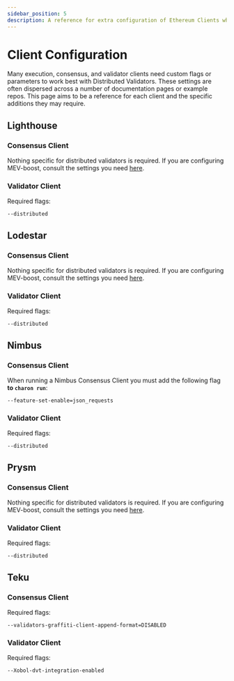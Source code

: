 ```yaml
---
sidebar_position: 5
description: A reference for extra configuration of Ethereum Clients when running in DVs.
---
```


# Client Configuration

Many execution, consensus, and validator clients need custom flags or parameters to work best with Distributed Validators. These settings are often dispersed across a number of documentation pages or example repos. This page aims to be a reference for each client and the specific additions they may require.

## Lighthouse

### Consensus Client

Nothing specific for distributed validators is required. If you are configuring MEV-boost, consult the settings you need [here](https://github.com/ObolNetwork/obol-docs/blob/main/versioned_docs/version-v1.1.1/advanced/quickstart-builder-api.mdx#consensus-clients).

### Validator Client

Required flags:

```shell
--distributed
```

## Lodestar

### Consensus Client

Nothing specific for distributed validators is required. If you are configuring MEV-boost, consult the settings you need [here](https://github.com/ObolNetwork/obol-docs/blob/main/versioned_docs/version-v1.1.1/advanced/quickstart-builder-api.mdx#consensus-clients).

### Validator Client

Required flags:

```shell
--distributed
```

## Nimbus

### Consensus Client

When running a Nimbus Consensus Client you must add the following flag **to `charon run`**:

```shell
--feature-set-enable=json_requests
```

### Validator Client

Required flags:

```shell
--distributed
```

## Prysm

### Consensus Client

Nothing specific for distributed validators is required. If you are configuring MEV-boost, consult the settings you need [here](https://github.com/ObolNetwork/obol-docs/blob/main/versioned_docs/version-v1.1.1/advanced/quickstart-builder-api.mdx#consensus-clients).

### Validator Client

Required flags:

```shell
--distributed
```

## Teku

### Consensus Client

Required flags:

```shell
--validators-graffiti-client-append-format=DISABLED
```

### Validator Client

Required flags:

```shell
--Xobol-dvt-integration-enabled
```

